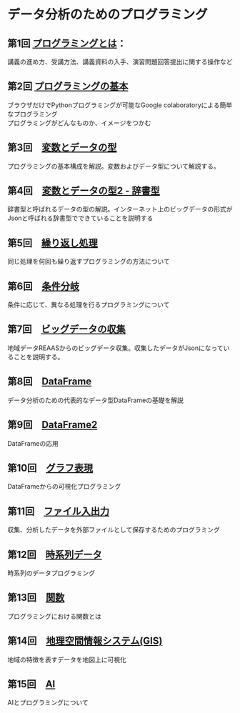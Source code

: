 # データ分析のためのプログラミング

## 第1回 [プログラミングとは](./pytnon1プログラミングとは/講義演習サンプル.md)：

講義の進め方、受講方法、講義資料の入手、演習問題回答提出に関する操作など

## 第2回 [プログラミングの基本](https://github.com/ueharaLab/python2_basics)

ブラウザだけでPythonプログラミングが可能なGoogle colaboratoryによる簡単なプログラミング  
プログラミングがどんなものか、イメージをつかむ

## 第3回　[変数とデータの型](https://github.com/ueharaLab/python3_variables)

プログラミングの基本構成を解説。変数およびデータ型について解説する。

## 第4回　[変数とデータの型2 - 辞書型](https://github.com/ueharaLab/python4_dict)

辞書型と呼ばれるデータの型の解説。インターネット上のビッグデータの形式がJsonと呼ばれる辞書型でできていることを説明する

## 第5回　[繰り返し処理](https://github.com/ueharaLab/python5_repeat)

同じ処理を何回も繰り返すプログラミングの方法について

## 第6回　[条件分岐](https://github.com/ueharaLab/python6_ifelse)

条件に応じて、異なる処理を行るプログラミングについて

## 第7回　[ビッグデータの収集](https://github.com/ueharaLab/python7_begdata_Resas)

地域データREAASからのビッグデータ収集。収集したデータがJsonになっていることを説明する。

## 第8回　[DataFrame](https://github.com/ueharaLab/python8_dataframe)

データ分析のための代表的なデータ型DataFrameの基礎を解説

## 第9回　[DataFrame2](https://github.com/ueharaLab/python9_dataframe2)

DataFrameの応用

## 第10回　[グラフ表現](https://github.com/ueharaLab/python10_visualization)

DataFrameからの可視化プログラミング

## 第11回　[ファイル入出力](https://github.com/ueharaLab/python11_files)

収集、分析したデータを外部ファイルとして保存するためのプログラミング

## 第12回　[時系列データ](https://github.com/ueharaLab/python12_timeseries)

時系列のデータプログラミング

## 第13回　[関数](https://github.com/ueharaLab/python13_function)

プログラミングにおける関数とは

## 第14回　[地理空間情報システム(GIS)](https://github.com/ueharaLab/python14_GIS)

地域の特徴を表すデータを地図上に可視化　　

## 第15回　[AI](https://github.com/ueharaLab/python15_AI)

AIとプログラミングについて
